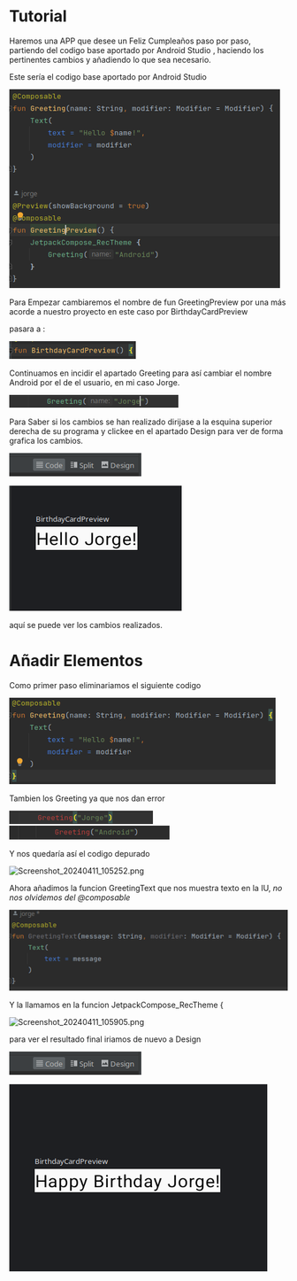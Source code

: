 # Tutorial

Haremos una APP que desee un Feliz Cumpleaños paso por paso, partiendo del codigo base aportado por Android Studio , 
haciendo los pertinentes cambios y añadiendo lo que sea necesario.

Este sería el codigo base aportado por Android Studio

![img.png](img.png)

Para Empezar cambiaremos el nombre de fun GreetingPreview por una más acorde a nuestro proyecto en este caso por BirthdayCardPreview

pasara a :

![img_3.png](img_3.png)

Continuamos en incidir el apartado Greeting para así cambiar el nombre Android por el de el usuario, en mi caso Jorge.

![img_5.png](img_5.png)

Para Saber si los cambios se han realizado dirijase a la esquina superior derecha de su programa y clickee en el apartado Design
para ver de forma grafica los cambios.

![img_1.png](img_1.png)



![img_4.png](img_4.png)

aquí se puede ver los cambios realizados.

# Añadir Elementos

Como primer paso eliminariamos el siguiente codigo

![img_6.png](img_6.png)

Tambien los Greeting ya que nos dan error 

![img_7.png](img_7.png) ![img_8.png](img_8.png)

Y nos quedaría así el codigo depurado 

![Screenshot_20240411_105252.png](..%2F..%2F..%2FIm%C3%A1genes%2FScreenshot_20240411_105252.png)

Ahora añadimos la funcion GreetingText que nos muestra texto en la IU, *no nos olvidemos del @composable*

![img_9.png](img_9.png)

Y la llamamos en la funcion JetpackCompose_RecTheme {

![Screenshot_20240411_105905.png](..%2F..%2F..%2FIm%C3%A1genes%2FScreenshot_20240411_105905.png)

para ver el resultado final iriamos de nuevo a Design

![img_1.png](img_1.png)

![img_10.png](img_10.png)